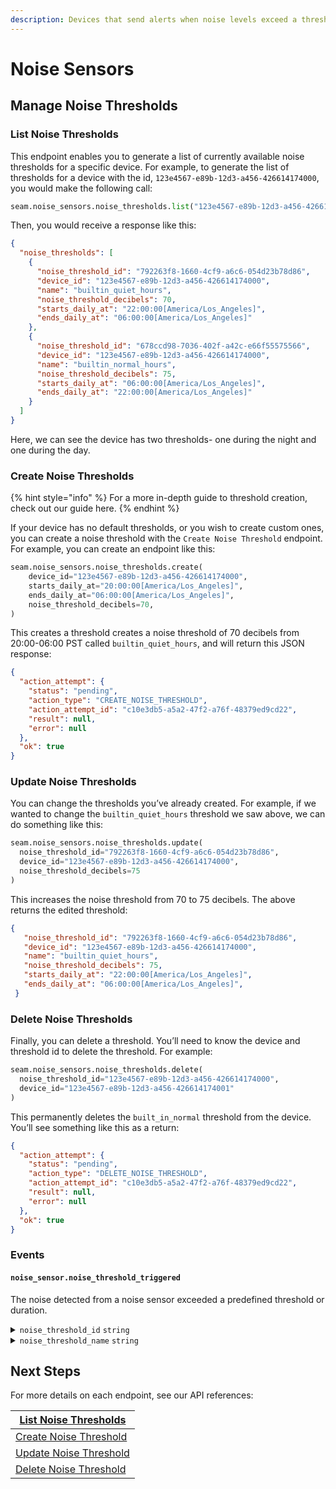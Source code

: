 ```yaml
---
description: Devices that send alerts when noise levels exceed a threshold.
---
```


# Noise Sensors

## Manage Noise Thresholds

### List Noise Thresholds

This endpoint enables you to generate a list of currently available noise thresholds for a specific device. For example, to generate the list of thresholds for a device with the id, `123e4567-e89b-12d3-a456-426614174000`, you would make the following call:

```python
seam.noise_sensors.noise_thresholds.list("123e4567-e89b-12d3-a456-426614174000")
```

Then, you would receive a response like this:

```json
{
  "noise_thresholds": [
    {
      "noise_threshold_id": "792263f8-1660-4cf9-a6c6-054d23b78d86",
      "device_id": "123e4567-e89b-12d3-a456-426614174000",
      "name": "builtin_quiet_hours",
      "noise_threshold_decibels": 70,
      "starts_daily_at": "22:00:00[America/Los_Angeles]",
      "ends_daily_at": "06:00:00[America/Los_Angeles]"
    },
    {
      "noise_threshold_id": "678ccd98-7036-402f-a42c-e66f55575566",
      "device_id": "123e4567-e89b-12d3-a456-426614174000",
      "name": "builtin_normal_hours",
      "noise_threshold_decibels": 75,
      "starts_daily_at": "06:00:00[America/Los_Angeles]",
      "ends_daily_at": "22:00:00[America/Los_Angeles]"
    }
  ]
}
```

Here, we can see the device has two thresholds- one during the night and one during the day.

### Create Noise Thresholds

{% hint style="info" %}
For a more in-depth guide to threshold creation, check out our guide here.
{% endhint %}

If your device has no default thresholds, or you wish to create custom ones, you can create a noise threshold with the `Create Noise Threshold` endpoint. For example, you can create an endpoint like this:

```python
seam.noise_sensors.noise_thresholds.create(
    device_id="123e4567-e89b-12d3-a456-426614174000",
    starts_daily_at="20:00:00[America/Los_Angeles]",
    ends_daily_at="06:00:00[America/Los_Angeles]",
    noise_threshold_decibels=70,
)
```

This creates a threshold creates a noise threshold of 70 decibels from 20:00-06:00 PST called `builtin_quiet_hours`, and will return this JSON response:

```json
{
  "action_attempt": {
    "status": "pending",
    "action_type": "CREATE_NOISE_THRESHOLD",
    "action_attempt_id": "c10e3db5-a5a2-47f2-a76f-48379ed9cd22",
    "result": null,
    "error": null
  },
  "ok": true
}
```

### Update Noise Thresholds

You can change the thresholds you’ve already created. For example, if we wanted to change the `builtin_quiet_hours` threshold we saw above, we can do something like this:

```python
seam.noise_sensors.noise_thresholds.update(
  noise_threshold_id="792263f8-1660-4cf9-a6c6-054d23b78d86",
  device_id="123e4567-e89b-12d3-a456-426614174000",
  noise_threshold_decibels=75
)
```

This increases the noise threshold from 70 to 75 decibels. The above returns the edited threshold:

```json
{
   "noise_threshold_id": "792263f8-1660-4cf9-a6c6-054d23b78d86",
   "device_id": "123e4567-e89b-12d3-a456-426614174000",
   "name": "builtin_quiet_hours",
   "noise_threshold_decibels": 75,
   "starts_daily_at": "22:00:00[America/Los_Angeles]",
   "ends_daily_at": "06:00:00[America/Los_Angeles]",
 }
```

### Delete Noise Thresholds

Finally, you can delete a threshold. You’ll need to know the device and threshold id to delete the threshold. For example:

```python
seam.noise_sensors.noise_thresholds.delete(
  noise_threshold_id="123e4567-e89b-12d3-a456-426614174000",
  device_id="123e4567-e89b-12d3-a456-426614174001"
)
```

This permanently deletes the `built_in_normal` threshold from the device. You’ll see something like this as a return:

```json
{
  "action_attempt": {
    "status": "pending",
    "action_type": "DELETE_NOISE_THRESHOLD",
    "action_attempt_id": "c10e3db5-a5a2-47f2-a76f-48379ed9cd22",
    "result": null,
    "error": null
  },
  "ok": true
}
```

### Events

#### `noise_sensor.noise_threshold_triggered`

The noise detected from a noise sensor exceeded a predefined threshold or duration.

<details>

<summary><code>noise_threshold_id</code> <code>string</code></summary>

ID (`uuid`) of the [noise threshold](../../products/noise-sensors/#what-is-a-threshold) that was triggered.

</details>

<details>

<summary><code>noise_threshold_name</code> <code>string</code></summary>

Name of the [noise threshold](../../products/noise-sensors/#what-is-a-threshold) that was triggered, for example, `builtin_first_disturbance`.

</details>

## Next Steps

For more details on each endpoint, see our API references:

| [List Noise Thresholds](noise_thresholds/list.md)    |
| ---------------------------------------------------- |
| [Create Noise Threshold](noise_thresholds/create.md) |
| [Update Noise Threshold](noise_thresholds/update.md) |
| [Delete Noise Threshold](noise_thresholds/delete.md) |
